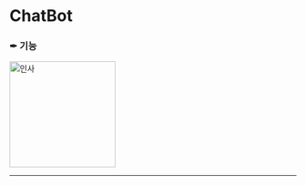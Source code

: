 # ChatBot
<h3>✒ 기능</h3>

<img width="186" alt="인사" src="https://user-images.githubusercontent.com/52944698/98655325-ad96e480-2382-11eb-9c1f-6ce70a403e10.PNG">

------------------------------
